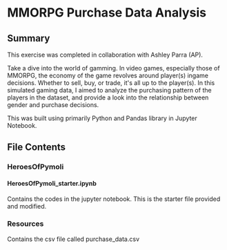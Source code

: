 # MMORPG Purchase Data Analysis
## Summary
This exercise was completed in collaboration with Ashley Parra (AP).

Take a dive into the world of gamming. In video games, especially those of MMORPG, the economy of the game revolves around player(s) ingame decisions. Whether to sell, buy, or trade, it's all up to the player(s). In this simulated gaming data, I aimed to analyze the purchasing pattern of the players in the dataset, and provide a look into the relationship between gender and purchase decisions.

This was built using primarily Python and Pandas library in Jupyter Notebook.

## File Contents

### HeroesOfPymoli
#### HeroesOfPymoli_starter.ipynb
Contains the codes in the jupyter notebook. This is the starter file provided and modified.
### Resources
Contains the csv file called purchase_data.csv
